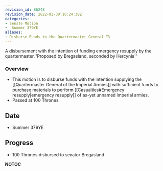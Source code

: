 ```yaml
---
revision_id: 86248
revision_date: 2022-01-30T16:24:38Z
categories:
- Senate Motion
-  Summer 379YE
aliases:
- Disburse_Funds_to_the_Quartermaster_General_IV
---
```



A disbursement with the intention of funding emergency resupply by the quartermaster.''Proposed by Bregasland, seconded by Hercynia''

### Overview
* This motion is to disburse funds with the intention supplying the [[Quartermaster General of the Imperial Armies]] with sufficient funds to purchase materials to perform [[Casualties#Emergency resupply|emergency resupply]] of as-yet unnamed Imperial armies.
* Passed at 100 Thrones

## Date
* Summer 379YE

## Progress
* 100 Thrones disbursed to senator Bregasland



__NOTOC__